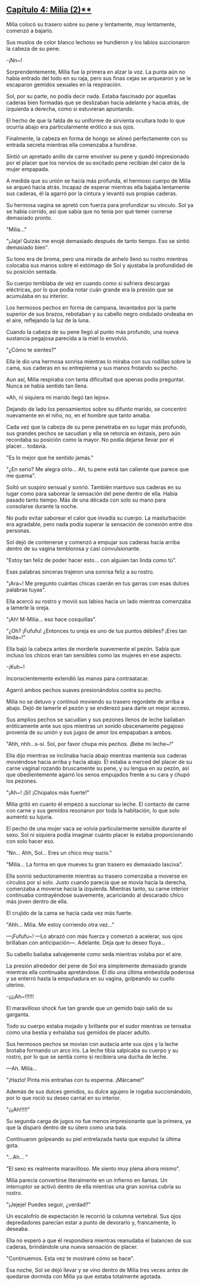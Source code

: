 
## [Capítulo 4: Milia (2)**](https://novelnext.dramanovels.io/nc/son-of-the-hero-king/chapter-4-milia2 "Capítulo 4: Milia(2)**")


Milia colocó su trasero sobre su pene y lentamente, muy lentamente, comenzó a bajarlo.

Sus muslos de color blanco lechoso se hundieron y los labios succionaron la cabeza de su pene. 

-¡Nn~!

Sorprendentemente, Milia fue la primera en alzar la voz. La punta aún no había entrado del todo en su raja, pero sus finas cejas se arquearon y se le escaparon gemidos sexuales en la respiración.

Sol, por su parte, no podía decir nada. Estaba fascinado por aquellas caderas bien formadas que se deslizaban hacia adelante y hacia atrás, de izquierda a derecha, como si estuvieran apuntando. 

El hecho de que la falda de su uniforme de sirvienta ocultara todo lo que ocurría abajo era particularmente erótico a sus ojos. 

Finalmente, la cabeza en forma de hongo se alineó perfectamente con su entrada secreta mientras ella comenzaba a hundirse.

Sintió un apretado anillo de carne envolver su pene y quedó impresionado por el placer que los nervios de su excitado pene recibían del calor de la mujer empapada. 

A medida que su unión se hacía más profunda, el hermoso cuerpo de Milia se arqueó hacia atrás. Incapaz de esperar mientras ella bajaba lentamente sus caderas, él la agarró por la cintura y levantó sus propias caderas.

Su hermosa vagina se apretó con fuerza para profundizar su vínculo. Sol ya se había corrido, así que sabía que no tenía por qué temer correrse demasiado pronto. 

"Milia…"

"¡Jaja! Quizás me enojé demasiado después de tanto tiempo. Eso se sintió demasiado bien".

Su tono era de broma, pero una mirada de anhelo llenó su rostro mientras colocaba sus manos sobre el estómago de Sol y ajustaba la profundidad de su posición sentada.

Su cuerpo temblaba de vez en cuando como si sufriera descargas eléctricas, por lo que podía notar cuán grande era la presión que se acumulaba en su interior. 

Los hermosos pechos en forma de campana, levantados por la parte superior de sus brazos, rebotaban y su cabello negro ondulado ondeaba en el aire, reflejando la luz de la luna.

Cuando la cabeza de su pene llegó al punto más profundo, una nueva sustancia pegajosa parecida a la miel lo envolvió. 

"¿Cómo te sientes?"

Ella le dio una hermosa sonrisa mientras lo miraba con sus rodillas sobre la cama, sus caderas en su entrepierna y sus manos frotando su pecho.

Aun así, Milia respiraba con tanta dificultad que apenas podía preguntar. Nunca se había sentido tan llena. 

«Ah, ni siquiera mi marido llegó tan lejos».

Dejando de lado los pensamientos sobre su difunto marido, se concentró nuevamente en el niño, no, en el hombre que tanto amaba. 

Cada vez que la cabeza de su pene penetraba en su lugar más profundo, sus grandes pechos se sacudían y ella se retorcía en éxtasis, pero aún recordaba su posición como la mayor. No podía dejarse llevar por el placer... todavía. 

"Es lo mejor que he sentido jamás."

"¿En serio? Me alegra oírlo... Ah, tu pene está tan caliente que parece que me quema".

Soltó un suspiro sensual y sonrió. También mantuvo sus caderas en su lugar como para saborear la sensación del pene dentro de ella. Había pasado tanto tiempo. Más de una década con solo su mano para consolarse durante la noche. 

No pudo evitar saborear el calor que invadía su cuerpo. La masturbación era agradable, pero nada podía superar la sensación de conexión entre dos personas.

Sol dejó de contenerse y comenzó a empujar sus caderas hacia arriba dentro de su vagina temblorosa y casi convulsionante.

"Estoy tan feliz de poder hacer esto... con alguien tan linda como tú".

Esas palabras sinceras trajeron una sonrisa feliz a su rostro.

"¡Ara~! Me pregunto cuántas chicas caerán en tus garras con esas dulces palabras tuyas".

Ella acercó su rostro y movió sus labios hacia un lado mientras comenzaba a lamerle la oreja.

"¡Ah! M-Milia... eso hace cosquillas".

"¿Oh? ¡Fufufu! ¿Entonces tu oreja es uno de tus puntos débiles? ¡Eres tan linda~!"

Ella bajó la cabeza antes de morderle suavemente el pezón. Sabía que incluso los chicos eran tan sensibles como las mujeres en ese aspecto. 

-¡Kuh~!

Inconscientemente extendió las manos para contraatacar.

Agarró ambos pechos suaves presionándolos contra su pecho.

Milia no se detuvo y continuó moviendo su trasero regordete de arriba a abajo. Dejó de lamerle el pezón y se enderezó para darle un mejor acceso.

Sus amplios pechos se sacudían y sus pezones llenos de leche bailaban eróticamente ante sus ojos mientras un sonido obscenamente pegajoso provenía de su unión y sus jugos de amor los empapaban a ambos.

"Ahh, nhh...s-sí. Sol, por favor chupa mis pechos. ¡Bebe mi leche~!"

Ella dijo mientras se inclinaba hacia abajo mientras mantenía sus caderas moviéndose hacia arriba y hacia abajo. Él estaba a merced del placer de su carne vaginal rozando bruscamente su pene, y su lengua en su pezón, así que obedientemente agarró los senos empujados frente a su cara y chupó los pezones.

"¡Ah~! ¡Sí! ¡Chúpalos más fuerte!"

Milia gritó en cuanto él empezó a succionar su leche. El contacto de carne con carne y sus gemidos resonaron por toda la habitación, lo que solo aumentó su lujuria. 

El pecho de una mujer vaca se volvía particularmente sensible durante el sexo. Sol ni siquiera podía imaginar cuánto placer le estaba proporcionando con solo hacer eso. 

"Nn... Ahh, Sol... Eres un chico muy sucio."

"Milia... La forma en que mueves tu gran trasero es demasiado lasciva".

Ella sonrió seductoramente mientras su trasero comenzaba a moverse en círculos por sí solo. Justo cuando parecía que se movía hacia la derecha, comenzaba a moverse hacia la izquierda. Mientras tanto, su carne interior continuaba contrayéndose suavemente, acariciando al descarado chico más joven dentro de ella.

El crujido de la cama se hacía cada vez más fuerte.

"Ahh... Milia. Me estoy corriendo otra vez..."

—¡Fufufu~! —Lo abrazó con más fuerza y ​​comenzó a acelerar, sus ojos brillaban con anticipación—. Adelante. Deja que tu deseo fluya...

Su cabello bailaba salvajemente como seda mientras volaba por el aire.

La presión alrededor del pene de Sol era simplemente demasiado grande mientras ella continuaba apretándose. Él dio una última embestida poderosa y se enterró hasta la empuñadura en su vagina, golpeando su cuello uterino.

-¡¡¡¡Ah~!!!!!!

El maravilloso shock fue tan grande que un gemido bajo salió de su garganta. 

Todo su cuerpo estaba mojado y brillante por el sudor mientras se tensaba como una bestia y exhalaba sus gemidos de placer adulto. 

Sus hermosos pechos se movían con audacia ante sus ojos y la leche brotaba formando un arco iris. La leche tibia salpicaba su cuerpo y su rostro, por lo que se sentía como si recibiera una ducha de leche.

—Ah. Milia…

"¡Hazlo! Pinta mis entrañas con tu esperma. ¡Márcame!"

Además de sus dulces gemidos, su dulce agujero le rogaba succionándolo, por lo que roció su deseo carnal en su interior.

"¡¡¡Ah!!!!!"

Su segunda carga de jugos no fue menos impresionante que la primera, ya que la disparó dentro de su útero como una bala.

Continuaron golpeando su piel entrelazada hasta que expulsó la última gota.

"...Ah… "

"El sexo es realmente maravilloso. Me siento muy plena ahora mismo".

Milia parecía convertirse literalmente en un infierno en llamas. Un interruptor se activó dentro de ella mientras una gran sonrisa cubría su rostro.

"¡Jejeje! Puedes seguir, ¿verdad?"

Un escalofrío de expectación le recorrió la columna vertebral. Sus ojos depredadores parecían estar a punto de devorarlo y, francamente, lo deseaba.

Ella no esperó a que él respondiera mientras reanudaba el balanceo de sus caderas, brindándole una nueva sensación de placer. 

"Continuemos. Esta vez te mostraré cómo se hace".

Esa noche, Sol se dejó llevar y se vino dentro de Milia tres veces antes de quedarse dormida con Milia ya que estaba totalmente agotada.